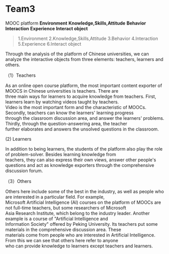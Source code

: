 # Team3
MOOC platform
**Environment**
**Knowledge,Skills,Attitude**
**Behavior**
**Interaction**
**Experience**
**Interact object**
> 1.Environment
> 2.Knowledge,Skills,Attitude
> 3.Behavior
> 4.Interaction
> 5.Experience
> 6.Interact object

  Through the analysis of the platform of Chinese universities, we can analyze the interactive objects from three elements:       teachers, learners and others.
  
  （1）Teachers
  
  As an online open course platform, the most important content exporter of MOOCS in Chinese universities is teachers. There are </br>three main ways for learners to acquire knowledge from teachers. First, learners learn by watching videos taught by teachers. </br>Video is the most important form and the characteristic of MOOCs. Secondly, teachers can know the learners' learning progress </br>through the classroom discussion area, and answer the learners' problems. Thirdly, through the question-answering area, the teacher </br>further elaborates and answers the unsolved questions in the classroom.
  
  (2) Learners
  
  In addition to being learners, the students of the platform also play the role of problem-solver. Besides learning knowledge from</br> teachers, they can also express their own views, answer other people's questions and act as knowledge exporters through the comprehensive </br> discussion forum.
  
  （3）Others
  
  Others here include some of the best in the industry, as well as people who are interested in a particular field. For example,</br> Microsoft  Artificial Intelligence (AI) courses on the platform of MOOCs are not full-time teachers, but some researchers of Microsoft </br>Asia Research Institute, which belong to the industry leader. Another example is a course of "Artificial Intelligence and </br>Information Society" offered by Peking University. Its teachers put some materials in the comprehensive discussion area. These </br>materials come from people who are interested in Artificial Intelligence. From this we can see that others here refer to anyone </br>who can provide knowledge to learners except teachers and learners.
